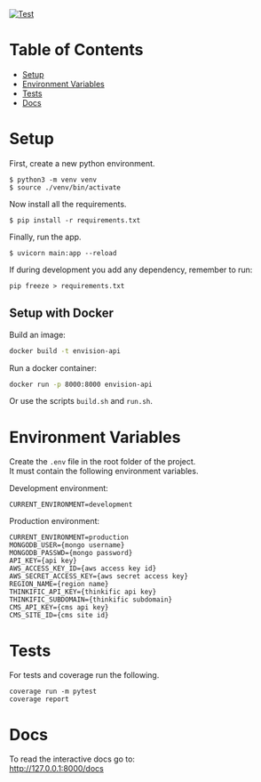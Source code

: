 <a href="https://github.com/muvinai/envision_api/actions/workflows/test.yml" target="_blank">
  <img src="https://github.com/muvinai/envision_api/actions/workflows/test.yml/badge.svg" alt="Test">
</a>


# Table of Contents

* [Setup](#setup)
* [Environment Variables](#environment-variables)
* [Tests](#tests)
* [Docs](#docs)

# Setup

First, create a new python environment.

```
$ python3 -m venv venv
$ source ./venv/bin/activate
```

Now install all the requirements.

```
$ pip install -r requirements.txt
```

Finally, run the app.

```
$ uvicorn main:app --reload
```

If during development you add any dependency, remember to run:

```
pip freeze > requirements.txt
```

## Setup with Docker

Build an image:

```bash
docker build -t envision-api
```

Run a docker container:

```bash
docker run -p 8000:8000 envision-api
```

Or use the scripts `build.sh` and `run.sh`.

# Environment Variables

Create the `.env` file in the root folder of the project.\
It must contain the following environment variables.

Development environment:

```
CURRENT_ENVIRONMENT=development
```

Production environment:

```
CURRENT_ENVIRONMENT=production
MONGODB_USER={mongo username}
MONGODB_PASSWD={mongo password}
API_KEY={api key}
AWS_ACCESS_KEY_ID={aws access key id}
AWS_SECRET_ACCESS_KEY={aws secret access key}
REGION_NAME={region name}
THINKIFIC_API_KEY={thinkific api key}
THINKIFIC_SUBDOMAIN={thinkific subdomain}
CMS_API_KEY={cms api key}
CMS_SITE_ID={cms site id}
```

# Tests

For tests and coverage run the following.

```
coverage run -m pytest
coverage report
```

# Docs

To read the interactive docs go to:\
http://127.0.0.1:8000/docs
